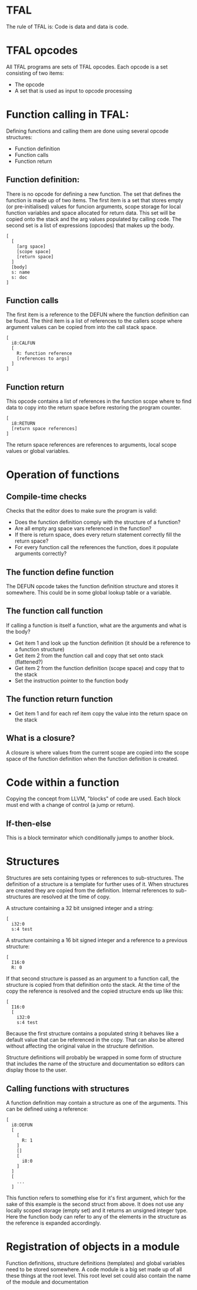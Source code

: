 # TFAL

The rule of TFAL is: Code is data and data is code.

# TFAL opcodes

All TFAL programs are sets of TFAL opcodes. Each opcode is a set consisting of two items:

* The opcode
* A set that is used as input to opcode processing

# Function calling in TFAL:

Defining functions and calling them are done using several opcode structures:

* Function definition
* Function calls
* Function return

## Function definition:

There is no opcode for defining a new function. The set that defines the function is made up of two items. The first item is a set that stores empty (or pre-initialised) values for funcion arguments, scope storage for local function variables and space allocated for return data. This set will be copied onto the stack and the arg values populated by calling code. The second set is a list of expressions (opcodes) that makes up the body.

    [
      [
        [arg space]
        [scope space]
        [return space]
      ]
      [body]
      s: name
      s: doc
    ]

## Function calls

The first item is a reference to the DEFUN where the function definition can be found. The third item is a list of references to the callers scope where argument values can be copied from into the call stack space.

    [
      i8:CALFUN
      [
        R: function reference
        [references to args]
      ]
    ]

## Function return

This opcode contains a list of references in the function scope where to find data to copy into the return space before restoring the program counter.

    [
      i8:RETURN
      [return space references]
    ]

The return space references are references to arguments, local scope values or global variables.

# Operation of functions

## Compile-time checks

Checks that the editor does to make sure the program is valid:

* Does the function definition comply with the structure of a function?
* Are all empty arg space vars referenced in the function?
* If there is return space, does every return statement correctly fill the return space?
* For every function call the references the function, does it populate arguments correctly?

## The function define function

The DEFUN opcode takes the function definition structure and stores it somewhere. This could be in some global lookup table or a variable.

## The function call function

If calling a function is itself a function, what are the arguments and what is the body?

* Get item 1 and look up the function definition (it should be a reference to a function structure)
* Get item 2 from the function call and copy that set onto stack (flattened?)
* Get item 2 from the function definition (scope space) and copy that to the stack
* Set the instruction pointer to the function body

## The function return function

* Get item 1 and for each ref item copy the value into the return space on the stack

## What is a closure?

A closure is where values from the current scope are copied into the scope space of the function definition when the function definition is created.

# Code within a function

Copying the concept from LLVM, "blocks" of code are used. Each block must end with a change of control (a jump or return).

## If-then-else

This is a block terminator which conditionally jumps to another block.

# Structures

Structures are sets containing types or references to sub-structures. The definition of a structure is a template for further uses of it. When structures are created they are copied from the definition. Internal references to sub-structures are resolved at the time of copy.

A structure containing a 32 bit unsigned integer and a string:

    [
      i32:0
      s:4 test

A structure containing a 16 bit signed integer and a reference to a previous structure:

    [
      I16:0
      R: 0

If that second structure is passed as an argument to a function call, the structure is copied from that definition onto the stack. At the time of the copy the reference is resolved and the copied structure ends up like this:

    [
      I16:0
      [
        i32:0
        s:4 test

Because the first structure contains a populated string it behaves like a default value that can be referenced in the copy. That can also be altered without affecting the original value in the structure definition.

Structure definitions will probably be wrapped in some form of structure that includes the name of the structure and documentation so editors can display those to the user.

## Calling functions with structures

A function definition may contain a structure as one of the arguments. This can be defined using a reference:

    [
      i8:DEFUN
      [
        [
          R: 1
        ]
        []
        [
          i8:0
        ]
      ]
      [
        ...
      ]

This function refers to something else for it's first argument, which for the sake of this example is the second struct from above. It does not use any locally scoped storage (empty set) and it returns an unsigned integer type. Here the function body can refer to any of the elements in the structure as the reference is expanded accordingly.

# Registration of objects in a module

Function definitions, structure definitions (templates) and global variables need to be stored somewhere. A code module is a big set made up of all these things at the root level. This root level set could also contain the name of the module and documentation 
